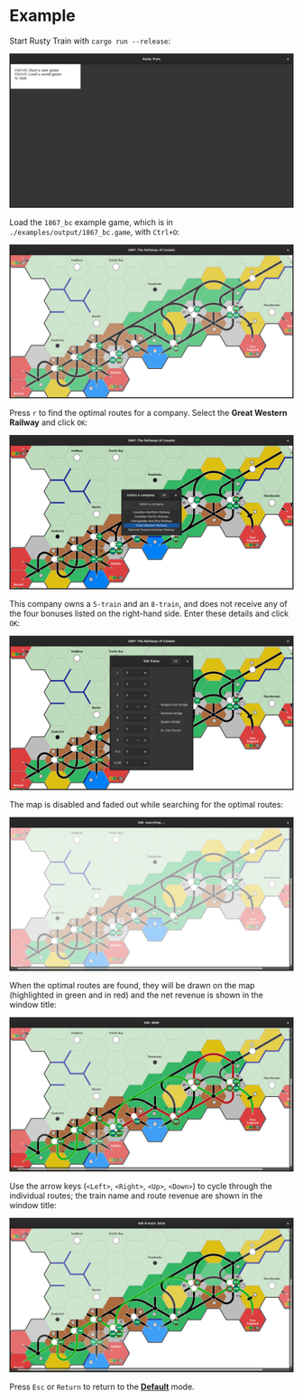 # Example

Start Rusty Train with `cargo run --release`:

![Rusty Train](1867_bc_0.png "Rusty Train")

Load the `1867_bc` example game, which is in `./examples/output/1867_bc.game`, with `Ctrl+O`:

![The 1867_bc example game](1867_bc_1.png "The 1867_bc example game")

Press `r` to find the optimal routes for a company.
Select the **Great Western Railway** and click `OK`:

![Select a company](1867_bc_2.png "Select a company")

This company owns a `5-train` and an `8-train`, and does not receive any of the four bonuses listed on the right-hand side.
Enter these details and click `OK`:

![Select trains](1867_bc_3.png "Select trains")

The map is disabled and faded out while searching for the optimal routes:

![Search for optimal routes](1867_bc_4.png "Search for optimal routes")

When the optimal routes are found, they will be drawn on the map (highlighted in green and in red) and the net revenue is shown in the window title:

![Found optimal routes](1867_bc_5.png "Found optimal routes")

Use the arrow keys (`<Left>`, `<Right>`, `<Up>`, `<Down>`) to cycle through the individual routes; the train name and route revenue are shown in the window title:

![Show a single route](1867_bc_6.png "Show a single route")

Press `Esc` or `Return` to return to the [**Default**](default.md) mode.
